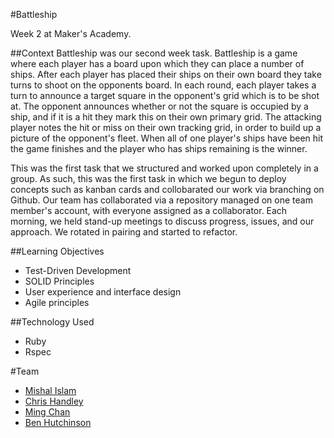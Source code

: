 #Battleship

Week 2 at Maker's Academy.

##Context
Battleship was our second week task. Battleship is a game where each player has a board upon which they can place a number of ships. After each player has placed their ships on their own board they take turns to shoot on the opponents board. In each round, each player takes a turn to announce a target square in the opponent's grid which is to be shot at. The opponent announces whether or not the square is occupied by a ship, and if it is a hit they mark this on their own primary grid. The attacking player notes the hit or miss on their own tracking grid, in order to build up a picture of the opponent's fleet. When all of one player's ships have been hit the game finishes and the player who has ships remaining is the winner.

This was the first task that we structured and worked upon completely in a group. As such, this was the first task in which we begun to deploy concepts such as kanban cards and collobarated our work via branching on Github. Our team has collaborated via a repository managed on one team member's account, with everyone assigned as a collaborator. Each morning, we held stand-up meetings to discuss progress, issues, and our approach. We rotated in pairing and started to refactor.

##Learning Objectives
- Test-Driven Development
- SOLID Principles
- User experience and interface design
- Agile principles

##Technology Used
- Ruby
- Rspec

#Team
- [Mishal Islam](https://github.com/mishal1)
- [Chris Handley](https://github.com/chandley)
- [Ming Chan](https://github.com/ming-chan)
- [Ben Hutchinson](https://github.com/benhutchinson)